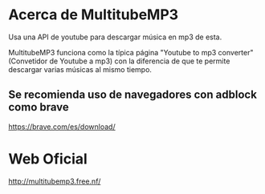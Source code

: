 # Acerca de MultitubeMP3
Usa una API de youtube para descargar música en mp3 de esta.

MultitubeMP3 funciona como la típica página "Youtube to mp3 converter" (Convetidor de Youtube a mp3) con la diferencia de que te permite descargar varias músicas al mismo tiempo.


## Se recomienda uso de navegadores con adblock como brave
https://brave.com/es/download/

# Web Oficial
http://multitubemp3.free.nf/
